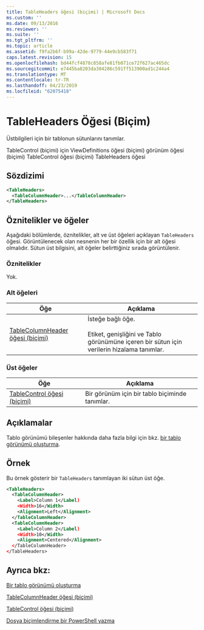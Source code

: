 ```yaml
---
title: TableHeaders öğesi (biçimi) | Microsoft Docs
ms.custom: ''
ms.date: 09/13/2016
ms.reviewer: ''
ms.suite: ''
ms.tgt_pltfrm: ''
ms.topic: article
ms.assetid: f9fa2b6f-b99a-42de-9779-44e9cb583f71
caps.latest.revision: 15
ms.openlocfilehash: bd44fcf4878c858afe81fb071ce72f627ac465dc
ms.sourcegitcommit: e7445ba8203da304286c591ff513900ad1c244a4
ms.translationtype: MT
ms.contentlocale: tr-TR
ms.lasthandoff: 04/23/2019
ms.locfileid: "62075418"
---
```

# <a name="tableheaders-element-format"></a>TableHeaders Öğesi (Biçim)

Üstbilgileri için bir tablonun sütunlarını tanımlar.

TableControl (biçimi) için ViewDefinitions öğesi (biçimi) görünüm öğesi (biçimi) TableControl öğesi (biçimi) TableHeaders öğesi

## <a name="syntax"></a>Sözdizimi

```xml
<TableHeaders>
  <TableColumnHeader>...</TableColumnHeader>
</TableHeaders>

```

## <a name="attributes-and-elements"></a>Öznitelikler ve öğeler

Aşağıdaki bölümlerde, öznitelikler, alt ve üst öğeleri açıklayan `TableHeaders` öğesi. Görüntülenecek olan nesnenin her bir özellik için bir alt öğesi olmalıdır. Sütun üst bilgisini, alt öğeler belirttiğiniz sırada görüntülenir.

### <a name="attributes"></a>Öznitelikler

Yok.

### <a name="child-elements"></a>Alt öğeleri

|Öğe|Açıklama|
|-------------|-----------------|
|[TableColumnHeader öğesi (biçimi)](./tablecolumnheader-element-format.md)|İsteğe bağlı öğe.<br /><br /> Etiket, genişliğini ve Tablo görünümüne içeren bir sütun için verilerin hizalama tanımlar.|

### <a name="parent-elements"></a>Üst öğeler

|Öğe|Açıklama|
|-------------|-----------------|
|[TableControl öğesi (biçimi)](./tablecontrol-element-format.md)|Bir görünüm için bir tablo biçiminde tanımlar.|

## <a name="remarks"></a>Açıklamalar

Tablo görünümü bileşenler hakkında daha fazla bilgi için bkz. [bir tablo görünümü oluşturma](./creating-a-table-view.md).

## <a name="example"></a>Örnek

Bu örnek gösterir bir `TableHeaders` tanımlayan iki sütun üst öğe.

```xml
<TableHeaders>
  <TableColumnHeader>
    <Label>Column 1</Label)
    <Width>16</Width>
    <Alignment>Left</Alignment>
  </TableColumnHeader>
  <TableColumnHeader>
    <Label>Column 2</Label)
    <Width>10</Width>
    <Alignment>Centered</Alignment>
  </TableColumnHeader>
</TableHeaders>
```

## <a name="see-also"></a>Ayrıca bkz:

[Bir tablo görünümü oluşturma](./creating-a-table-view.md)

[TableColumnHeader öğesi (biçimi)](./tablecolumnheader-element-format.md)

[TableControl öğesi (biçimi)](./tablecontrol-element-format.md)

[Dosya biçimlendirme bir PowerShell yazma](./writing-a-powershell-formatting-file.md)
